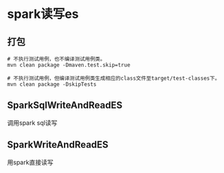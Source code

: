 # spark读写es
## 打包
```
# 不执行测试用例，也不编译测试用例类。
mvn clean package -Dmaven.test.skip=true
```
```
# 不执行测试用例，但编译测试用例类生成相应的class文件至target/test-classes下。
mvn clean package -DskipTests
```
## SparkSqlWriteAndReadES
调用spark sql读写

## SparkWriteAndReadES
用spark直接读写